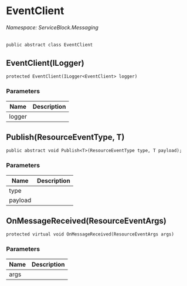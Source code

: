 EventClient
======
###### Namespace: ServiceBlock.Messaging




```
public abstract class EventClient
```


EventClient(ILogger<EventClient>)
------

```
protected EventClient(ILogger<EventClient> logger)
```
### Parameters
Name | Description
--- | ---
logger | 





Publish(ResourceEventType, T)
------

```
public abstract void Publish<T>(ResourceEventType type, T payload);
```
### Parameters
Name | Description
--- | ---
type | 
payload | 




OnMessageReceived(ResourceEventArgs)
------

```
protected virtual void OnMessageReceived(ResourceEventArgs args)
```
### Parameters
Name | Description
--- | ---
args | 




